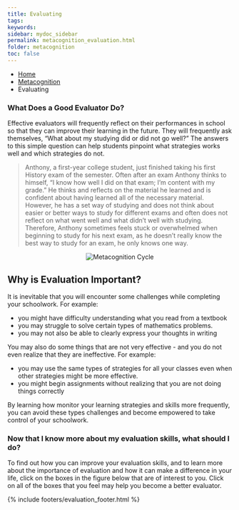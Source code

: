 ```yaml
---
title: Evaluating
tags: 
keywords: 
sidebar: mydoc_sidebar
permalink: metacognition_evaluation.html
folder: metacognition
toc: false
---
```


<ul class="breadcrumb">
    <li><a href="index.html">Home</a></li>
    <li><a href="metacognition_overview.html">Metacognition</a></li>
    <li class="active">Evaluating</li>
</ul>

### What Does a Good Evaluator Do?

Effective evaluators will frequently reflect on their performances in
school so that they can improve their learning in the future. They will
frequently ask themselves, “What about my studying did or did not go
well?” The answers to this simple question can help students pinpoint
what strategies works well and which strategies do not.

> Anthony, a first-year college student, just finished taking his first
> History exam of the semester. Often after an exam Anthony thinks to
> himself, “I know how well I did on that exam; I’m content with my
> grade.” He thinks and reflects on the material he learned and is
> confident about having learned all of the necessary material. However,
> he has a set way of studying and does not think about easier or better
> ways to study for different exams and often does not reflect on what
> went well and what didn’t well with studying. Therefore, Anthony
> sometimes feels stuck or overwhelmed when beginning to study for his
> next exam, as he doesn’t really know the best way to study for an
> exam, he only knows one way.

<center><img src='images/metacognition.png' alt='Metacognition Cycle' /></center>

## Why is Evaluation Important?

It is inevitable that you will encounter some challenges while completing your schoolwork. For example:

* you might have difficulty understanding what you read from a textbook
* you may struggle to solve certain types of mathematics problems.
* you may not also be able to clearly express your thoughts in writing

You may also do some things that are not very effective - and you do not even realize that they are ineffective. For example:

* you may use the same types of strategies for all your classes even when other strategies might be more effective.
* you might begin assignments without realizing that you are not doing things correctly

By learning how monitor your learning strategies and skills more frequently, you can avoid these types challenges and become empowered to take control of your schoolwork.


### Now that I know more about my evaluation skills, what should I do?

To find out how you can improve your evaluation skills, and to learn more about the importance of evaluation and how it can make a difference in your life, click on the boxes in the figure below that are of interest to you. Click on all of the boxes that you feel may help you become a better evaluator.


{% include footers/evaluation_footer.html %}



